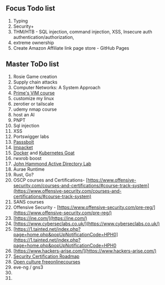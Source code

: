 ## Focus Todo list
1. Typing
2. Security+
3. THM/HTB - SQL injection, command injection, XSS, Insecure auth authentication/authorization, 
5. extreme ownership
6. Create Amazon Affiliate link page store - GitHub Pages


## Master ToDo list
1. Rosie Game creation
2. Supply chain attacks
3. Computer Networks: A System Approach
4. [Prime's VIM course](https://frontendmasters.com/courses/vim-fundamentals/)
5. customize my linux 
6. zerotier or tailscale
7. udemy nmap course
8. host an AI
9. PNPT
10. Sql injection
11. XSS
12. Portswigger labs
13. [Passsbolt](https://www.passbolt.com/ce/ubuntu)
14. [Impacket](https://latesthackingnews.com/2023/05/22/impacket-cheatsheet-for-penetration-testers/#amp_tf=From%20%251%24s&aoh=16851841473163&csi=0&referrer=https%3A%2F%2Fwww.google.com&ampshare=https%3A%2F%2Flatesthackingnews.com%2F2023%2F05%2F22%2Fimpacket-cheatsheet-for-penetration-testers)
15. [Docker](https://docker-curriculum.com/#introduction) and [Kubernetes Goat](https://madhuakula.com/kubernetes-goat/docs/)
16. rwxrob boost
17. [John Hammond Active Directory Lab](https://www.youtube.com/playlist?list=PL1H1sBF1VAKVoU6Q2u7BBGPsnkn-rajlp)
18. Aurae Runtime
19. Rust, Go?
20. OSCP courses and Certifications- [https://www.offensive-security.com/courses-and-certifications/#course-track-system](https://www.offensive-security.com/courses-and-certifications/#course-track-system)    
21. SANS courses
22. Offensive Security - [https://www.offensive-security.com/pre-reg/](https://www.offensive-security.com/pre-reg/)  
23. [https://ine.com/](https://ine.com/)  
24. [https://www.cyberseclabs.co.uk/](https://www.cyberseclabs.co.uk/)  
25. [https://1.tainted.net/index.php?page=home.php&popUpNotificationCode=HPH0](https://1.tainted.net/index.php?page=home.php&popUpNotificationCode=HPH0
26. [https://www.hackers-arise.com/](https://www.hackers-arise.com/)
27. [Security Certification Roadmap](https://pauljerimy.com/security-certification-roadmap/)
28. [Open culture freeonlinecourses](https://www.openculture.com/freeonlinecourses)
29. eve-ng / gns3
30. 
31. 